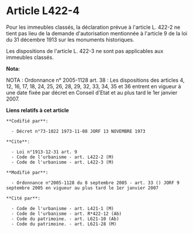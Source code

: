 # Article L422-4

Pour les immeubles classés, la déclaration prévue à l'article L. 422-2 ne tient pas lieu de la demande d'autorisation
mentionnée à l'article 9 de la loi du 31 décembre 1913 sur les monuments historiques.

Les dispositions de l'article L. 422-3 ne sont pas applicables aux immeubles classés.

**Nota:**

NOTA : Ordonnance n° 2005-1128 art. 38 : Les dispositions des articles 4, 12, 16, 17, 18, 24, 25, 26, 28, 29, 32, 33, 34, 35
et 36 entrent en vigueur à une date fixée par décret en Conseil d'Etat et au plus tard le 1er janvier 2007.

**Liens relatifs à cet article**

	**Codifié par**:

	  - Décret n°73-1022 1973-11-08 JORF 13 NOVEMBRE 1973

	**Cite**:

	  - Loi n°1913-12-31 art. 9
	  - Code de l'urbanisme - art. L422-2 (M)
	  - Code de l'urbanisme - art. L422-3 (M)

	**Modifié par**:

	  - Ordonnance n°2005-1128 du 8 septembre 2005 - art. 33 () JORF 9 septembre 2005 en vigueur au plus tard le 1er janvier 2007

	**Cité par**:

	  - Code de l'urbanisme - art. L421-1 (M)
	  - Code de l'urbanisme - art. R*422-12 (Ab)
	  - Code du patrimoine. - art. L621-10 (Ab)
	  - Code du patrimoine. - art. L621-28 (M)
